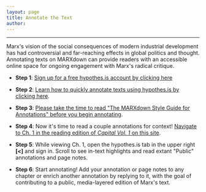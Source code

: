 ```yaml
---
layout: page
title: Annotate the Text
author:
---
```


* * *

Marx's vision of the social consequences of modern industrial development has had controversial and far-reaching effects in global politics and thought. Annotating texts on MARXdown can provide readers with an accessible online space for ongoing engagement with Marx's radical critique.

* **Step 1**: [Sign up for a free hypothes.is account by clicking here](https://web.hypothes.is/start/)

* **Step 2**: [Learn how to quickly annotate texts using hypothes.is by clicking here](https://web.hypothes.is/quick-start-guide-for-students/).

* **Step 3**: [Please take the time to read "The MARXdown Style Guide for Annotations" before you begin annotating](https://docs.google.com/document/d/14hfh7E9KhtJHpYjst5-CMwGYY_kEFJtXUpmQSema5Zs/edit?usp=sharing).

* **Step 4**: Now it's time to read a couple annotations for context! [Navigate to Ch. 1 in the reading edition of *Capital Vol. 1* on this site](https://marxdown.github.io/texts/ch01/).

* **Step 5**: While viewing Ch. 1, open the hypothes.is tab in the upper right **[<]** and sign in. Scroll to see in-text highlights and read extant "Public" annotations and page notes.

* **Step 6**: Start annotating! Add your annotation or page notes to any chapter or enrich another annotation by replying to it, with the goal of contributing to a public, media-layered edition of Marx's text.
